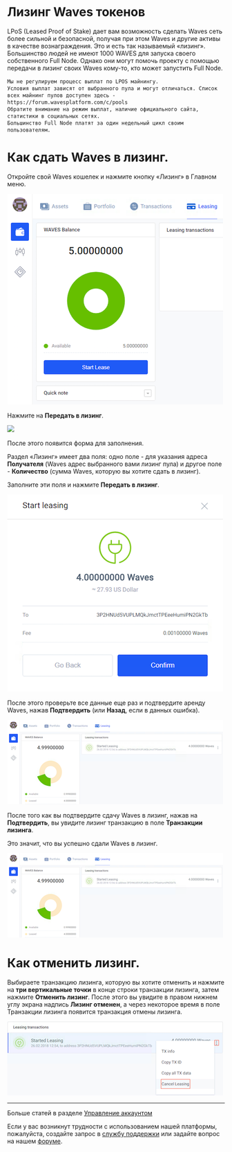 # Лизинг Waves токенов

LPoS (Leased Proof of Stake) дает вам возможность сделать Waves сеть более сильной и безопасной, получая при этом Waves и другие активы в качестве вознаграждения. Это и есть так называемый «лизинг».
Большинство людей не имеют 1000 WAVES для запуска своего собственного Full Node. Однако они могут помочь проекту с помощью передачи в лизинг своих Waves кому-то, кто может запустить Full Node.

```
Мы не регулируем процесс выплат по LPOS майнингу.
Условия выплат зависят от выбранного пула и могут отличаться. Список всех майнинг пулов доступен здесь - https://forum.wavesplatform.com/c/pools
Обратите внимание на режим выплат, наличие официального сайта, статистики в социальных сетях.
Большинство Full Node платят за один недельный цикл своим пользователям.
```

# Как сдать Waves в лизинг.

Откройте свой Waves кошелек и нажмите кнопку «Лизинг» в Главном меню.

![](/_assets/waves_leasing_01.png)

Нажмите на **Передать в лизинг**.

![](/_assets/waves_leasing_02.jpg)

После этого появится форма для заполнения.

Раздел «Лизинг» имеет два поля: одно поле - для указания адреса **Получателя** (Waves адрес выбранного вами лизинг пула) и другое поле - **Количество** (сумма Waves, которую вы хотите сдать в лизинг).

Заполните эти поля и нажмите **Передать в лизинг**.

![](/_assets/waves_leasing_03.png)

После этого проверьте все данные еще раз и подтвердите аренду Waves, нажав **Подтвердить** (или **Назад**, если в данных ошибка).

![](/_assets/waves_leasing_04.png)

После того как вы подтвердите сдачу Waves в лизинг, нажав на **Подтвердить**, вы увидите лизинг транзакцию в поле **Транзакции лизинга**.

Это значит, что вы успешно сдали Waves в лизинг.

![](/_assets/waves_leasing_05.png)

# Как отменить лизинг.

Выбираете транзакцию лизинга, которую вы хотите отменить и нажмите на **три вертикальные точки** в конце строки транзакции лизинга, затем нажмите **Отменить лизинг**. После этого вы увидите в правом нижнем углу экрана надпись **Лизинг отменен**, а через некоторое время в поле Транзакции лизинга появится транзакция отмены лизинга.

![](/_assets/waves_leasing_06.png)

___

Больше статей в разделе [Управление аккаунтом](/waves-client/account-management.md)

Если у вас возникнут трудности с использованием нашей платформы, пожалуйста, создайте запрос в [службу поддержки](https://support.wavesplatform.com/) или задайте вопрос на нашем [форуме](https://forum.wavesplatform.com/).
